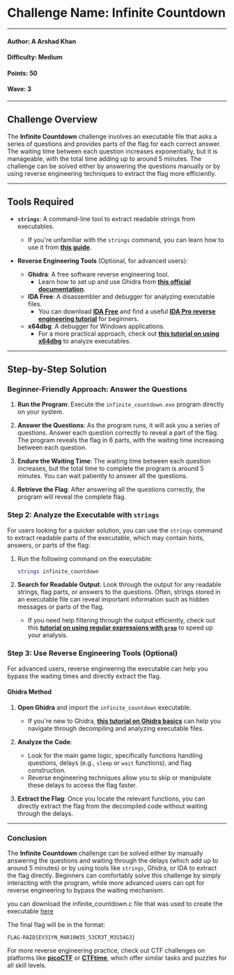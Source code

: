 # Challenge Name: **Infinite Countdown**

---

#### Author: A Arshad Khan

#### Difficulty: Medium

#### Points: 50

#### Wave: 3

---

## Challenge Overview

The **Infinite Countdown** challenge involves an executable file that asks a series of questions and provides parts of the flag for each correct answer. The waiting time between each question increases exponentially, but it is manageable, with the total time adding up to around 5 minutes. The challenge can be solved either by answering the questions manually or by using reverse engineering techniques to extract the flag more efficiently.

---

## Tools Required

- **`strings`**: A command-line tool to extract readable strings from executables.  
  - If you're unfamiliar with the `strings` command, you can learn how to use it from **[this guide](https://ioflood.com/blog/strings-linux-command/#:~:text=The%20'strings'%20command%20in%20Linux%20is%20used%20to%20extract%20readable,bin%20.&text=In%20this%20example%2C%20we've,a%20binary%20file%20named%20'myfile.)**.
  
- **Reverse Engineering Tools** (Optional, for advanced users):
  - **Ghidra**: A free software reverse engineering tool.
    - Learn how to set up and use Ghidra from **[this official documentation](https://ghidra-sre.org/)**.
  - **IDA Free**: A disassembler and debugger for analyzing executable files.
    - You can download **[IDA Free](https://hex-rays.com/ida-free/)** and find a useful **[IDA Pro reverse engineering tutorial](https://www.youtube.com/watch?v=N_3AGB9Vf9E)** for beginners.
  - **x64dbg**: A debugger for Windows applications.
    - For a more practical approach, check out **[this tutorial on using x64dbg](https://www.varonis.com/blog/how-to-use-x64dbg)** to analyze executables.

---

## Step-by-Step Solution

### Beginner-Friendly Approach: Answer the Questions

1. **Run the Program**: Execute the `infinite_countdown.exe` program directly on your system.

2. **Answer the Questions**: As the program runs, it will ask you a series of questions. Answer each question correctly to reveal a part of the flag. The program reveals the flag in 6 parts, with the waiting time increasing between each question.

3. **Endure the Waiting Time**: The waiting time between each question increases, but the total time to complete the program is around 5 minutes. You can wait patiently to answer all the questions.

4. **Retrieve the Flag**: After answering all the questions correctly, the program will reveal the complete flag.

### Step 2: Analyze the Executable with `strings`

For users looking for a quicker solution, you can use the `strings` command to extract readable parts of the executable, which may contain hints, answers, or parts of the flag:

1. Run the following command on the executable:

   ```bash
   strings infinite_countdown
   ```

2. **Search for Readable Output**: Look through the output for any readable strings, flag parts, or answers to the questions. Often, strings stored in an executable file can reveal important information such as hidden messages or parts of the flag.

   - If you need help filtering through the output efficiently, check out this **[tutorial on using regular expressions with `grep`](https://linuxize.com/post/regular-expressions-in-grep/)** to speed up your analysis.

### Step 3: Use Reverse Engineering Tools (Optional)

For advanced users, reverse engineering the executable can help you bypass the waiting times and directly extract the flag.

#### Ghidra Method

1. **Open Ghidra** and import the `infinite_countdown` executable.  
   - If you're new to Ghidra, **[this tutorial on Ghidra basics](https://www.varonis.com/blog/how-to-use-ghidra)** can help you navigate through decompiling and analyzing executable files.

2. **Analyze the Code**:
   - Look for the main game logic, specifically functions handling questions, delays (e.g., `sleep` or `wait` functions), and flag construction.
   - Reverse engineering techniques allow you to skip or manipulate these delays to access the flag faster.

3. **Extract the Flag**: Once you locate the relevant functions, you can directly extract the flag from the decompiled code without waiting through the delays.

---

### Conclusion

The **Infinite Countdown** challenge can be solved either by manually answering the questions and waiting through the delays (which add up to around 5 minutes) or by using tools like `strings`, Ghidra, or IDA to extract the flag directly. Beginners can comfortably solve this challenge by simply interacting with the program, while more advanced users can opt for reverse engineering to bypass the waiting mechanism.

you can download the infinite_countdown.c file that was used to create the executable [here](\Solution-Files\Infinite-Countdown\infinite_countdown.c)

The final flag will be in the format:

```text
FLAG-RAID{EV31YN_M4R10W35_53CR3T_M3S54G3}
```

For more reverse engineering practice, check out CTF challenges on platforms like **[picoCTF](https://play.picoctf.org/)** or **[CTFtime](https://ctftime.org/)**, which offer similar tasks and puzzles for all skill levels.
